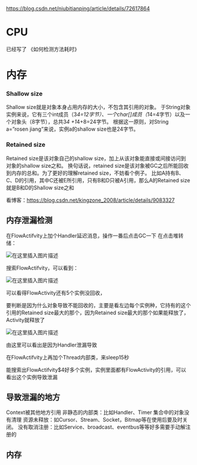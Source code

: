 https://blog.csdn.net/niubitianping/article/details/72617864

# CPU
已经写了 《如何检测方法耗时》

# 内存

### Shallow size
Shallow size就是对象本身占用内存的大小，不包含其引用的对象。
于String对象实例来说，它有三个int成员（3*4=12字节）、一个char[]成员（1*4=4字节）以及一个对象头（8字节），总共3*4 +1*4+8=24字节。
根据这一原则，对String a=”rosen jiang”来说，实例a的shallow size也是24字节。

### Retained size
Retained size是该对象自己的shallow size，加上从该对象能直接或间接访问到对象的shallow size之和。
换句话说，retained size是该对象被GC之后所能回收到内存的总和。为了更好的理解retained size，不妨看个例子。
比如A持有B、C、D的引用，其中C还被E所引用，只有B和D只被A引用，那么A的Retained size就是B和D的Shallow size之和

看博客：https://blog.csdn.net/kingzone_2008/article/details/9083327

## 内存泄漏检测

在FlowActifvity上加个Handler延迟消息，操作一番后点击GC一下 在点击堆转储：

![在这里插入图片描述](https://img-blog.csdnimg.cn/20190322120807216.png)


搜索FlowActifvity，可以看到：

![在这里插入图片描述](https://img-blog.csdnimg.cn/20190322120710841.png?x-oss-process=image/watermark,type_ZmFuZ3poZW5naGVpdGk,shadow_10,text_aHR0cHM6Ly9ibG9nLmNzZG4ubmV0L2xjX21pYW8=,size_16,color_FFFFFF,t_70)


可以看得FlowActivity还有5个实例没回收，

要判断是因为什么对象导致不能回收的，主要是看左边每个实例种，它持有的这个引用的Retained size最大的那个，因为Retained size最大的那个如果能释放了，Activity就释放了

![在这里插入图片描述](https://img-blog.csdnimg.cn/2019032212094782.png?x-oss-process=image/watermark,type_ZmFuZ3poZW5naGVpdGk,shadow_10,text_aHR0cHM6Ly9ibG9nLmNzZG4ubmV0L2xjX21pYW8=,size_16,color_FFFFFF,t_70)

由这里可以看出是因为Handler泄漏导致


在FlowActifvity上再加个Thread内部类，来sleep15秒

能搜索出FlowActifvity$4好多个实例，实例里面都有FlowActivity的引用，可以看出这个实例导致泄漏


## 导致泄漏的地方
Context被其他地方引用
非静态的内部类：比如Handler、Timer
集合中的对象没有清理
资源未释放：如Cursor、Stream、Socket，Bitmap等在使用后要及时关闭。
没有取消注册：比如Service、broadcast、eventbus等等好多需要手动解注册的


## 内存